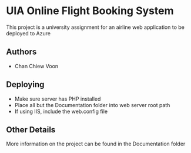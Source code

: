 # UIA Online Flight Booking System
This project is a university assignment for an airline web application to be deployed to Azure

## Authors
- Chan Chiew Voon

## Deploying
- Make sure server has PHP installed
- Place all but the Documentation folder into web server root path
- If using IIS, include the web.config file

## Other Details
More information on the project can be found in the Documentation folder


